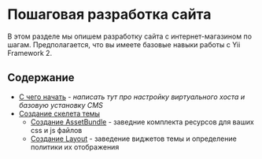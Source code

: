 # Пошаговая разработка сайта

В этом разделе мы опишем разработку сайта с интернет-магазином по шагам.
Предполагается, что вы имеете базовые навыки работы с Yii Framework 2.

## Содержание

- [С чего начать](lets-start.md) - _написать тут про настройку виртуального хоста и базовую установку CMS_
- [Создание скелета темы](theme-skelet-creation.md)
	- [Создание AssetBundle](asset-bundle.md) - заведние комплекта ресурсов для ваших css и js файлов
	- [Создание Layout](layout.md) - заведение виджетов темы и определение политики их отображения
